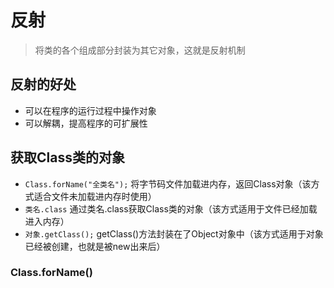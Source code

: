 # 反射
> 将类的各个组成部分封装为其它对象，这就是反射机制

## 反射的好处
- 可以在程序的运行过程中操作对象
- 可以解耦，提高程序的可扩展性

## 获取Class类的对象
- `Class.forName("全类名");`	 将字节码文件加载进内存，返回Class对象（该方式适合文件未加载进内存时使用）
- `类名.class` 通过类名.class获取Class类的对象（该方式适用于文件已经加载进入内存）
- `对象.getClass();` getClass()方法封装在了Object对象中（该方式适用于对象已经被创建，也就是被new出来后）

### Class.forName()
